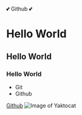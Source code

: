 :two_hearts: Github :two_hearts:

# Hello World
## Hello World
### Hello World

* Git
* Github

[Github](https://github.com)
![Image of Yaktocat](https://octodex.github.com/images/yaktocat.png)


